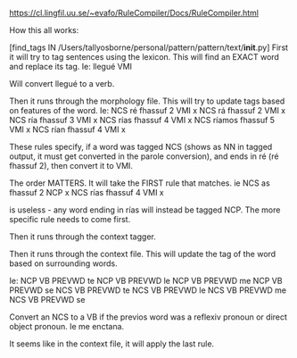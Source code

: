 https://cl.lingfil.uu.se/~evafo/RuleCompiler/Docs/RuleCompiler.html

How this all works:

[find_tags IN /Users/tallyosborne/personal/pattern/pattern/text/__init__.py]
First it will try to tag sentences using the lexicon.
  This will find an EXACT word and replace its tag.
  Ie:
  llegué VMI

  Will convert llegué to a verb.

Then it runs through the morphology file.
  This will try to update tags based on features of the word.
  Ie:
  NCS ré fhassuf 2 VMI x
  NCS rá fhassuf 2 VMI x
  NCS ría fhassuf 3 VMI x
  NCS rías fhassuf 4 VMI x
  NCS ríamos fhassuf 5 VMI x
  NCS rían fhassuf 4 VMI x

  These rules specify, if a word was tagged NCS (shows as NN in tagged output, it must get converted in the parole conversion), and ends in ré (ré fhassuf 2), then convert it to VMI.

  The order MATTERS.  It will take the FIRST rule that matches.
  ie
  NCS ­as fhassuf 2 NCP x
  NCS rías fhassuf 4 VMI x

  is useless - any word ending in rías will instead be tagged NCP.  The more specific rule needs to come first.


Then it runs through the context tagger.


Then it runs through the context file.
  This will update the tag of the word based on surrounding words.

  Ie:
  NCP VB PREVWD te
  NCP VB PREVWD le
  NCP VB PREVWD me
  NCP VB PREVWD se
  NCS VB PREVWD te
  NCS VB PREVWD le
  NCS VB PREVWD me
  NCS VB PREVWD se

  Convert an NCS to a VB if the previos word was a reflexiv pronoun or direct object pronoun.
  Ie me enctana.

  It seems like in the context file, it will apply the last rule.